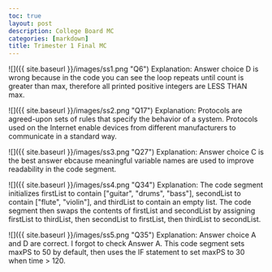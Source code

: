 ```yaml
---
toc: true
layout: post
description: College Board MC
categories: [markdown]
title: Trimester 1 Final MC 
---
```


![]({{ site.baseurl }}/images/ss1.png "Q6")
Explanation: Answer choice D is wrong because in the code you can see the loop repeats until count is greater than max, therefore all printed positive integers are LESS THAN max. 

![]({{ site.baseurl }}/images/ss2.png "Q17")
Explanation: Protocols are agreed-upon sets of rules that specify the behavior of a system. Protocols used on the Internet enable devices from different manufacturers to communicate in a standard way.

![]({{ site.baseurl }}/images/ss3.png "Q27")
Explanation: Answer choice C is the best answer ebcause meaningful variable names are used to improve readability in the code segment. 

![]({{ site.baseurl }}/images/ss4.png "Q34")
Explanation: The code segment initializes firstList to contain ["guitar", "drums", "bass"], secondList to contain ["flute", "violin"], and thirdList to contain an empty list. The code segment then swaps the contents of firstList and secondList by assigning firstList to thirdList, then secondList to firstList, then thirdList to secondList.

![]({{ site.baseurl }}/images/ss5.png "Q35")
Explanation: Answer choice A and D are correct. I forgot to check Answer A. This code segment sets maxPS to 50 by default, then uses the IF statement to set maxPS to 30 when time > 120. 

